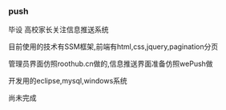 ### push
毕设 高校家长关注信息推送系统

目前使用的技术有SSM框架,前端有html,css,jquery,pagination分页

管理员界面仿照roothub.cn做的,信息推送界面准备仿照wePush做

开发用的eclipse,mysql,windows系统

尚未完成